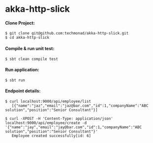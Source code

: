 # akka-http-slick



#### Clone Project:
    $ git clone git@github.com:techmonad/akka-http-slick.git
    $ cd akka-http-slick


#### Compile & run unit test:
    $ sbt clean compile test

#### Run application:
    $ sbt run


#### Endpoint details:
    $ curl localhost:9000/api/employee/list
       [{"name":"jaz","email":"jaz@bar.com","id":1,"companyName":"ABC solution","position":"Senior Consultant"}]
 
    $ curl -XPOST -H 'Content-Type: application/json' localhost:9000/api/employee/create -d '{"name":"jay","email":"jay@bar.com","id":1,"companyName":"ABC solution","position":"Senior Consultant"}'
       Employee created successfully[id: 6] 
